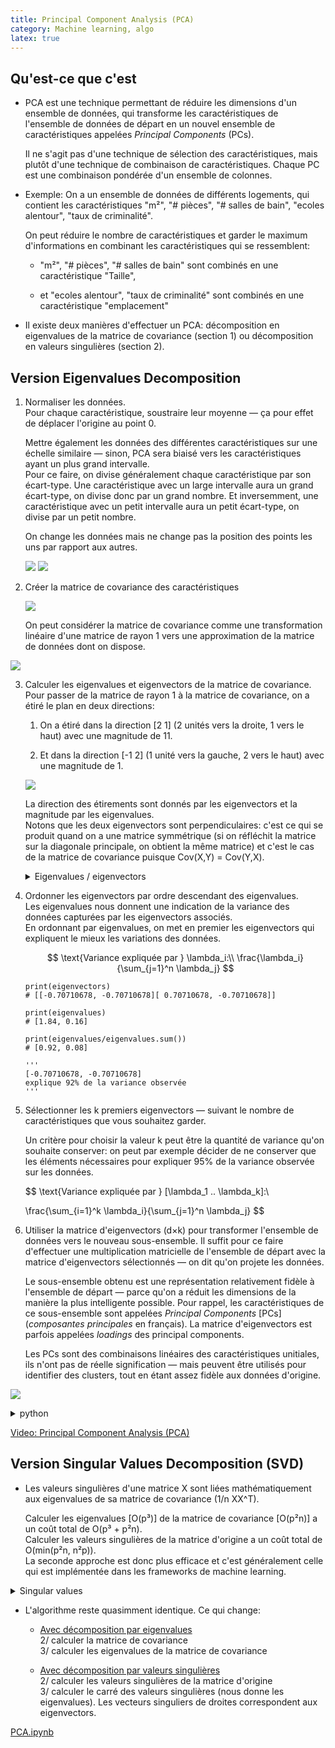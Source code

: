 ```yaml
---
title: Principal Component Analysis (PCA)
category: Machine learning, algo
latex: true
---
```


## Qu'est-ce que c'est

* PCA est une technique permettant de réduire les dimensions d'un ensemble de données, qui transforme les caractéristiques de l'ensemble de données de départ en un nouvel ensemble de caractéristiques appelées *Principal Components* (PCs).

  Il ne s'agit pas d'une technique de sélection des caractéristiques, mais plutôt d'une technique de combinaison de caractéristiques. Chaque PC est une combinaison pondérée d'un ensemble de colonnes.

* Exemple: On a un ensemble de données de différents logements, qui contient les caractéristiques "m²", "# pièces", "# salles de bain", "ecoles alentour", "taux de criminalité".

  On peut réduire le nombre de caractéristiques et garder le maximum d'informations en combinant les caractéristiques qui se ressemblent:
  * "m²", "# pièces", "# salles de bain" sont combinés en une caractéristique "Taille",

  * et "ecoles alentour", "taux de criminalité" sont combinés en une caractéristique "emplacement"

* Il existe deux manières d'effectuer un PCA: décomposition en eigenvalues de la matrice de covariance (section 1) ou décomposition en valeurs singulières (section 2).

## Version Eigenvalues Decomposition

1. Normaliser les données.  
   Pour chaque caractéristique, soustraire leur moyenne — ça pour effet de déplacer l'origine au point 0.

   Mettre également les données des différentes caractéristiques sur une échelle similaire — sinon, PCA sera biaisé vers les caractéristiques ayant un plus grand intervalle.  
   Pour ce faire, on divise généralement chaque caractéristique par son écart-type. Une caractéristique avec un large intervalle aura un grand écart-type, on divise donc par un grand nombre. Et inversemment, une caractéristique avec un petit intervalle aura un petit écart-type, on divise par un petit nombre.

   On change les données mais ne change pas la position des points les uns par rapport aux autres.

   ![](https://i.imgur.com/cuO0WNim.png)
   ![](https://i.imgur.com/Fg5Hzsbm.png)

2. Créer la matrice de covariance des caractéristiques

   ![](https://i.imgur.com/2LhRowO.png)

   On peut considérer la matrice de covariance comme une transformation linéaire d'une matrice de rayon 1 vers une approximation de la matrice de données dont on dispose.

  ![](https://i.imgur.com/0tLVYHhl.png)

3. Calculer les eigenvalues et eigenvectors de la matrice de covariance.  
   Pour passer de la matrice de rayon 1 à la matrice de covariance, on a étiré le plan en deux directions:

   1. On a étiré dans la direction [2 1] (2 unités vers la droite, 1 vers le haut) avec une magnitude de 11.

   2. Et dans la direction [-1 2] (1 unité vers la gauche, 2 vers le haut) avec une magnitude de 1.

   ![](https://i.imgur.com/TdetbKXl.png)

   La direction des étirements sont donnés par les eigenvectors et la magnitude par les eigenvalues.  
   Notons que les deux eigenvectors sont perpendiculaires: c'est ce qui se produit quand on a une matrice symmétrique (si on réfléchit la matrice sur la diagonale principale, on obtient la même matrice) et c'est le cas de la matrice de covariance puisque Cov(X,Y) = Cov(Y,X).

    <details>
    <summary>Eigenvalues / eigenvectors</summary>

    <ins>Définition</ins>:  
    Par définition, si on a une matrice A de dimension n×n et qu'il existe un scalaire &lambda; et un vecteur x&#x0305; tel que Ax&#x0305; = &lambda;x&#x0305;, alors on dit que &lambda; est une *valeur propre* (*eigenvalue* en anglais) et x&#x0305; un *vecteur propre* (*eigenvector* en anglais) de la matrice A.

    <ins>Exemple</ins>:  
    $$
    \begin{aligned}

    \left( \begin{array}{rr} 3 & 2 \\ 3 & -2 \end{array} \right)
    \left( \begin{array}{r} 2 \\ 1 \end{array} \right)
    &=
    4
    \left( \begin{array}{r} 2 \\ 1 \end{array} \right)

    \\

    \left( \begin{array}{rcr} 3 \cdot 2 &+& 2 \cdot 1 \\ 3 \cdot 2 &+& -2 \cdot 1 \end{array} \right)
    &=
    \left( \begin{array}{r} 4 \cdot 2 \\ 4\cdot 1 \end{array} \right)

    \\
    \left( \begin{array}{r} 8 \\ 4 \end{array} \right)
    &=
    \left( \begin{array}{r} 8 \\ 4 \end{array} \right)

    \end{aligned}
    $$

    4 et [2 1] sont des eigenvalue et eigenvector de la matrice [[3 2][3 -2]].  
    Tout multiple de [2 1] sera également un eigenvector.

    <ins>Formule</ins>:  
    L'ensemble des eigenvalues et eigenvectors possibles pour A se note:

    $$
    \begin{aligned}
    AE &= DE \\
     A &= EDE^T
    \end{aligned} \\[5pt]

    \text{où } D = \begin{pmatrix}
    \lambda_1 & 0 \\
    0 & \lambda_2
    \end{pmatrix} \\

    \text{et } E = \begin{pmatrix}
    | & | \\
    \bar{x_1} & \bar{x_2} \\
    | & |
    \end{pmatrix}
    $$

    <ins>Calculer des eigenvalues et eigenvectors</ins>:  
    1. Multiplier une matrice identité de dimension n×n par &lambda;

        $$
        \text{Si } n=2, \lambda I=\left( \begin{array}{cc}\lambda & 0 \\
        0 & \lambda
        \end{array} \right)
        $$

    2. Soustraire &lambda;I à la matrice d'origine, A

        $$
        A - \lambda I = \left( \begin{array}{cc}
        7 - \lambda & 3 \\
        3 & -1 - \lambda
        \end{array} \right)
        $$

    3. Calculer le déterminant de la matrice

        $$
        \begin{aligned}
        \text{det}& \left( \begin{array}{cc}
                7 - \lambda & 3 \\
                3 & -1 - \lambda
                \end{array} \right) \\

        &= (7 - \lambda)(-1 - \lambda) - (3)(3) \\
        &= -7 - 7 \lambda + \lambda + \lambda^2 - 9 \\
        &= \lambda^2 -6 \lambda - 16
        \end{aligned}
        $$

    4. Calculer les valeurs de &lambda; qui résolvent l'équation det(A-&lambda;I) = 0

        $$
        \begin{aligned}
        \lambda^2 - 6\lambda - 16 &= 0 \\
        (\lambda - 8)(\lambda + 2) &= 0 \\

        & \begin{cases}
        \lambda = 8 \\
        \lambda = -2
        \end{cases}
        \end{aligned}
        $$

    5. Pour chaque valeur &lambda;, trouver le vecteur x&#x0305; qui résout (A - &lambda;I)x&#x0305; = 0

       * &lambda; = 8

        $$
        \begin{aligned}
        (A - 8I)\bar{x} &= \bar{0} \\

        & \left( \begin{array}{cc|c}
                7 - 8 & 3 &0 \\
                3 & -1 - 8 &0
                \end{array} \right) \\

        =& \left( \begin{array}{cc|c}
                -1 & 3 & 0\\
                3 & -9 & 0
                \end{array} \right) \\

        \xrightarrow{r2 = 3r_1+r_2} &
        \left( \begin{array}{cc|c}
                -1 & 3 & 0\\
                0 & 0 & 0
                \end{array} \right) \\[10pt]

        -x_1 + 3x_2 &= 0 \\
               3x_2 &= x_1 \\

        \bar{x} &= \left( \begin{array}{c} 3 \\ 1 \end{array} \right)
        \end{aligned}
        $$

        * &lambda; = -2

        $$
        \begin{aligned}
        (A + 2I)\bar{x} &= \bar{0} \\

         & \left( \begin{array}{cc|c}
            7 + 2 & 3 & 0 \\
            3 & -1 + 2 & 0
            \end{array} \right) \\

        & \left( \begin{array}{cc|c}
                9 & 3 & 0\\
                3 & 1 & 0
                \end{array} \right) \\

        \xrightarrow{r1 = -3r_2+r_1} &
        \left( \begin{array}{cc|c}
                0 & 0 & 0\\
                3 & 1 & 0
                \end{array} \right) \\[10pt]

        3x_1 + x_2 &= 0 \\
               x_2 &= -3x_1 \\

        \bar{x} &= \left( \begin{array}{c} 1 \\ -3 \end{array} \right)
        \end{aligned}
        $$

        <a href="https://www.youtube.com/watch?v=IdsV0RaC9jM">Video: Finding Eigenvalues and Eigenvectors (2 x 2 Matrix Example)</a>  
        <a href="https://www.wolframalpha.com/input/?i=eigenvectors+%28%289%2C4%29%2C%284%2C3%29%29">Calculer des eigenvectors en ligne</a>
    </details>

4. Ordonner les eigenvectors par ordre descendant des eigenvalues.  
   Les eigenvalues nous donnent une indication de la variance des données capturées par les eigenvectors associés.  
   En ordonnant par eigenvalues, on met en premier les eigenvectors qui expliquent le mieux les variations des données.

   $$
   \text{Variance expliquée par } \lambda_i:\\
\frac{\lambda_i}{\sum_{j=1}^n \lambda_j}
   $$

    ```
    print(eigenvectors)
    # [[-0.70710678, -0.70710678][ 0.70710678, -0.70710678]]

    print(eigenvalues)
    # [1.84, 0.16]

    print(eigenvalues/eigenvalues.sum())
    # [0.92, 0.08]

    '''
    [-0.70710678, -0.70710678]
    explique 92% de la variance observée
    '''
    ```

5. Sélectionner les k premiers eigenvectors — suivant le nombre de caractéristiques que vous souhaitez garder.

   Un critère pour choisir la valeur k peut être la quantité de variance qu'on souhaite conserver: on peut par exemple décider de ne conserver que les éléments nécessaires pour expliquer 95% de la variance observée sur les données.

    $$
    \text{Variance expliquée par } [\lambda_1 .. \lambda_k]:\\

    \frac{\sum_{i=1}^k \lambda_i}{\sum_{j=1}^n \lambda_j}
    $$

7. Utiliser la matrice d'eigenvectors (d×k) pour transformer l'ensemble de données vers le nouveau sous-ensemble.
   Il suffit pour ce faire d'effectuer une multiplication matricielle de l'ensemble de départ avec la matrice d'eigenvectors sélectionnés — on dit qu'on projete les données.

   Le sous-ensemble obtenu est une représentation relativement fidèle à l'ensemble de départ — parce qu'on a réduit les dimensions de la manière la plus intelligente possible. Pour rappel, les caractéristiques de ce sous-ensemble sont appelées *Principal Components* [PCs] (*composantes principales* en français). La matrice d'eigenvectors est parfois appelées *loadings* des principal components.

   Les PCs sont des combinaisons linéaires des caractéristiques unitiales, ils n'ont pas de réelle signification — mais peuvent être utilisés pour identifier des clusters, tout en étant assez fidèle aux données d'origine.

![](https://i.imgur.com/Lu7zeunl.png)

<details>
<summary>python</summary>

<pre lang="python">
# 1. Normaliser
df_norm = (df-df.mean())/df.std()

# 2. Créer la matrice de covariance
cov = np.cov(df_norm.T)

# 3. Calculer les eigenvalues et eigenvectors
eigenvalues, eigenvectors = np.linalg.eig(cov)
eigenvectors = eigenvectors.T

# 4. Ordonner par ordre descendant des eigenvalues
rsort_eigenvalues_idx = eigenvalues.argsort()[::-1]
rsort_eigenvectors = eigenvectors[rsort_eigenvalues_idx]

# 5. Sélectionner k eigenvectors
k = 1
top_eigenvectors = rsort_eigenvectors[:k]

# 6. Réduire l'ensemble de données
df_reduced = np.dot(top_eigenvectors, df_norm.T)
</pre>
</details>

[Video: Principal Component Analysis (PCA)](https://www.youtube.com/watch?v=g-Hb26agBFg)

## Version Singular Values Decomposition (SVD)

* Les valeurs singulières d'une matrice X sont liées mathématiquement aux eigenvalues de sa matrice de covariance (1/n XX^T).

  Calculer les eigenvalues [O(p³)] de la matrice de covariance [O(p²n)] a un coût total de O(p³ + p²n).  
  Calculer les valeurs singulières de la matrice d'origine a un coût total de O(min(p²n, n²p)).  
  La seconde approche est donc plus efficace et c'est généralement celle qui est implémentée dans les frameworks de machine learning.

<details>
<summary>Singular values</summary>

* Les eigenvalues ne sont applicables que sur des matrices carrées. Si on multiplie une matrice de dimension n×n avec un vecteur de dimension 1×n, on obtient un vecteur de dimension 1×n. Il est donc sensé qu'il existe des cas dans lesquels le vecteur obtenu est un multiple du vecteur de départ (c'est à dire que Ax&#x0305; = &lambda;x&#x0305;) puisque les deux vecteurs sont de même dimension.

  En revanche, si la matrice n'est pas carrée, on multiplie une matrice de dimension n×m avec un vecteur de dimension 1×n et on obtient un vecteur de dimension 1×m. Un eigenvector ne peut pas exister dans ce cas — puisque les vecteurs avant et après ne sont pas de même dimension.

* Si on veut considérer une matrice de dimension n×m comme une transformation linéaire d'une matrice identité, on doit combiner trois étapes — rotation, étirement, rotation — et on écrit la matrice A de dimension n×m comme le produit d'une matrice identité avec

  * une matrice de rotation (U, n×n),  
    dit *vecteurs singuliers de gauche* (*left singular vectors* en anglais)

  * une matrice de mise à l'échelle (Σ, n×m),  
    dit *valeurs singulières* (*singular values* en anglais)

  * et une autre matrice de rotation (V, m×m),  
    dit *vecteurs singuliers de droite* (*right singular vectors* en anglais)

  Notons que V est la matrice adjointe (ou transposée conjugée) de U — on le note avec le symbole &dagger;.

  ![](https://i.imgur.com/kRfT5A5m.png)

  <ins>Exemple</ins>:

  ![](https://i.imgur.com/aJc5NmQ.png?1)

  <!--
  ![](https://i.imgur.com/dt4UiH7l.png)  
  ![](https://i.imgur.com/pyEjxW4l.png)
  -->

* On calcule les eigenvalues à partir de la matrice de covariance A (1/n X<sup>T</sup>X), tandis qu'on calcule les valeurs singulières à partir de la matrice d'origine X. Si on exprime la formule SVD en fonction de la matrice de covariance, on obtient que &lambda;<sub>i</sub> = 1/n &sigma;<sub>i</sub>².

  $$
  \begin{aligned}
  \text{Eigenvalues}: \\[10pt]
  A &= E D E^T\\[15pt]

  \text{Singular values}: \\[10pt]
  X &= (U \Sigma V^T) \\

  A = \frac{1}{n} X^T X &= \frac{1}{n} (U \Sigma V^T)^T (U \Sigma V^T) \\
        &= \frac{1}{n} V \Sigma^T U^T U \Sigma V^T \\
        &= \frac{1}{n} V(\Sigma^T \Sigma) V^T\\

  &(\text{U et V sont orthogonaux, d'où } U^T U = I)\\[15pt]

  \text{Conclusion}: \\[10pt]

  E D E^T &= \frac{1}{n} V(\Sigma^T \Sigma) V^T \\

  \text{Soit } E \equiv V,\\
  & D = \frac{1}{n} \Sigma^T \Sigma \\
  & \lambda_i = \frac{1}{n} \sigma_i^2
  \end{aligned}
  $$

[Video: Singular Value Decomposition (SVD) and Image Compression](https://www.youtube.com/watch?v=DG7YTlGnCEo)  
[169-[ENG] SVD The relation between PCA and SVD](https://www.youtube.com/watch?v=CDnFXD1h2n8)
</details>

* L'algorithme reste quasimment identique. Ce qui change:
  * <ins>Avec décomposition par eigenvalues</ins>  
    2/ calculer la matrice de covariance  
    3/ calculer les eigenvalues de la matrice de covariance

  * <ins>Avec décomposition par valeurs singulières</ins>  
    2/ calculer les valeurs singulières de la matrice d'origine  
    3/ calculer le carré des valeurs singulières (nous donne les eigenvalues). Les vecteurs singuliers de droites correspondent aux eigenvectors.

[PCA.ipynb](notebooks/PCA.html)